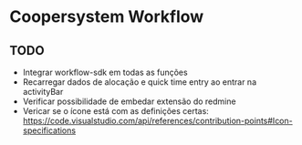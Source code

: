 # Coopersystem Workflow

## TODO

- Integrar workflow-sdk em todas as funções
- Recarregar dados de alocação e quick time entry ao entrar na activityBar
- Verificar possibilidade de embedar extensão do redmine
- Vericar se o ícone está com as definições certas: https://code.visualstudio.com/api/references/contribution-points#Icon-specifications